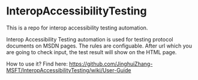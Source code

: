 # InteropAccessibilityTesting
This is a repo for interop accessibility testing automation.

Interop Accessibility Testing automation is used for testing protocol documents on MSDN pages. The rules are configuable. After url which you are going to check input, the test result will show on the HTML page.

How to use it? Find here: https://github.com/JinghuiZhang-MSFT/InteropAccessibilityTesting/wiki/User-Guide
